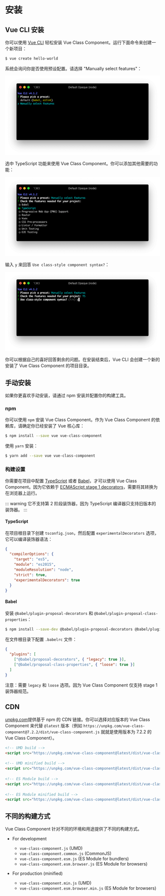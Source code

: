 # 安装

## Vue CLI 安装

你可以使用 [Vue CLI](https://cli.vuejs.org/) 轻松安装 Vue Class Component。运行下面命令来创建一个新项目：

```sh
$ vue create hello-world
```

系统会询问你是否使用预设配置。请选择 "Manually select features"：

![vue-cli-1](../assets/vue-cli-1.png)

选中 TypeScript 功能来使用 Vue Class Component。你可以添加其他需要的功能：

![vue-cli-2](../assets/vue-cli-2.png)

输入 `y` 来回答 `Use class-style component syntax?`：

![vue-cli-3](../assets/vue-cli-3.png)

你可以根据自己的喜好回答剩余的问题。在安装结束后，Vue CLI 会创建一个新的安装了 Vue Class Component 的项目目录。

## 手动安装

如果你更喜欢手动安装，请通过 npm 安装并配置你的构建工具。

### npm

你可以使用 `npm` 安装 Vue Class Component。作为 Vue Class Component 的依赖库，请确定你已经安装了 Vue 核心库：

```sh
$ npm install --save vue vue-class-component
```

使用 `yarn` 安装：

```sh
$ yarn add --save vue vue-class-component
```

### 构建设置

你需要在项目中配置 [TypeScript](https://www.typescriptlang.org/) 或者 [Babel](https://babeljs.io/)，才可以使用 Vue Class Component。因为它依赖于 [ECMAScript stage 1 decorators](https://github.com/wycats/javascript-decorators/blob/master/README.md)，需要将其转换为在浏览器上运行。

::: warning
它不支持第 2 阶段装饰器，因为 TypeScript 编译器只支持旧版本的装饰器。
:::

#### TypeScript

在项目根目录下创建 `tsconfig.json`，然后配置 `experimentalDecorators` 选项，它可以编译装饰器语法：

```json
{
  "compilerOptions": {
    "target": "es5",
    "module": "es2015",
    "moduleResolution": "node",
    "strict": true,
    "experimentalDecorators": true
  }
}
```

#### Babel

安装 `@babel/plugin-proposal-decorators` 和 `@babel/plugin-proposal-class-properties`：

```sh
$ npm install --save-dev @babel/plugin-proposal-decorators @babel/plugin-proposal-class-properties
```

在文件根目录下配置 `.babelrc` 文件：

```json
{
  "plugins": [
    ["@babel/proposal-decorators", { "legacy": true }],
    ["@babel/proposal-class-properties", { "loose": true }]
  ]
}
```

注意：需要 `legacy` 和 `loose` 选项。因为 Vue Class Component 仅支持 stage 1 装饰器规范。

## CDN

[unpkg.com](https://unpkg.com/)提供基于 npm 的 CDN 链接。你可以选择对应版本的 Vue Class Component 来代替 `@latest` 版本（例如 `https://unpkg.com/vue-class-component@7.2.2/dist/vue-class-component.js` 就就是使用版本为 7.2.2 的 Vue Class Component）。

```html
<!-- UMD build -->
<script src="https://unpkg.com/vue-class-component@latest/dist/vue-class-component.js"></script>

<!-- UMD minified build -->
<script src="https://unpkg.com/vue-class-component@latest/dist/vue-class-component.min.js"></script>

<!-- ES Module build -->
<script src="https://unpkg.com/vue-class-component@latest/dist/vue-class-component.esm.browser.js"></script>

<!-- ES Module minified build -->
<script src="https://unpkg.com/vue-class-component@latest/dist/vue-class-component.esm.browser.min.js"></script>
```

## 不同的构建方式

Vue Class Component 针对不同的环境和用途提供了不同的构建方式。

- For development

  - `vue-class-component.js` (UMD)
  - `vue-class-component.common.js` (CommonJS)
  - `vue-class-component.esm.js` (ES Module for bundlers)
  - `vue-class-component.esm.browser.js` (ES Module for browsers)

- For production (minified)

  - `vue-class-component.min.js` (UMD)
  - `vue-class-component.esm.browser.min.js` (ES Module for browsers)
